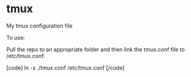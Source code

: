 tmux
====

My tmux configuration file

To use:

Pull the repo to an appropriate folder and then link the tmux.conf file to /etc/tmux.conf:

[code]
ln -s ./tmux.conf /etc/tmux.conf
[/code]
